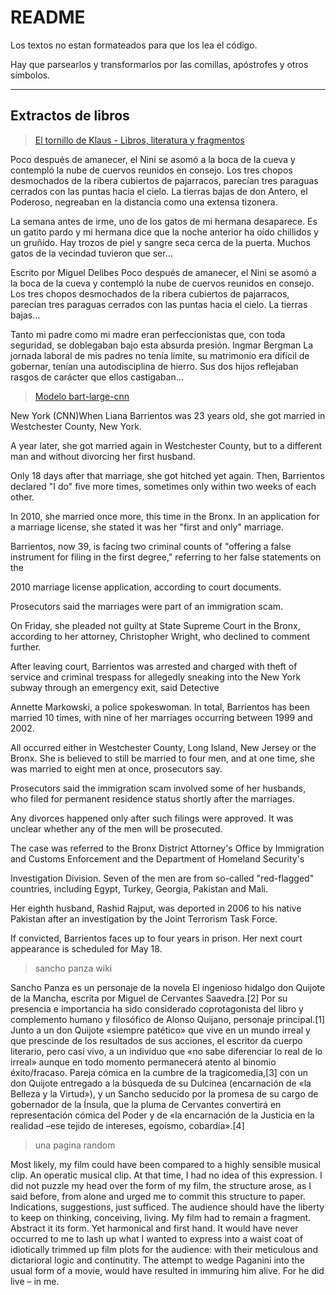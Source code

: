 # README

Los textos no estan formateados para que los lea el código.

Hay que parsearlos y transformarlos por las comillas, apóstrofes y otros símbolos.

---

## Extractos de libros

> [El tornillo de Klaus - Libros, literatura y fragmentos](https://eltornillodeklaus.com/literatura-libros-fragmentos/)

Poco después de amanecer, el Nini se asomó a la boca de la cueva y contempló la nube de cuervos reunidos en consejo. Los tres chopos desmochados de la ribera cubiertos de pajarracos, parecían tres paraguas cerrados con las puntas hacia el cielo. La tierras bajas de don Antero, el Poderoso, negreaban en la distancia como una extensa tizonera.

La semana antes de irme, uno de los gatos de mi hermana desaparece. Es un gatito pardo y mi hermana dice que la noche anterior ha oído chillidos y un gruñido. Hay trozos de piel y sangre seca cerca de la puerta. Muchos gatos de la vecindad tuvieron que ser...

Escrito por Miguel Delibes Poco después de amanecer, el Nini se asomó a la boca de la cueva y contempló la nube de cuervos reunidos en consejo. Los tres chopos desmochados de la ribera cubiertos de pajarracos, parecían tres paraguas cerrados con las puntas hacia el cielo. La tierras bajas…

Tanto mi padre como mi madre eran perfeccionistas que, con toda seguridad, se doblegaban bajo esta absurda presión. Ingmar Bergman La jornada laboral de mis padres no tenía límite, su matrimonio era difícil de gobernar, tenían una autodisciplina de hierro. Sus dos hijos reflejaban rasgos de carácter que ellos castigaban…

> [Modelo bart-large-cnn](https://huggingface.co/facebook/bart-large-cnn)

New York (CNN)When Liana Barrientos was 23 years old, she got married in Westchester County, New York.

A year later, she got married again in Westchester County, but to a different man and without divorcing her first husband.

Only 18 days after that marriage, she got hitched yet again. Then, Barrientos declared "I do" five more times, sometimes only within two weeks of each other.

In 2010, she married once more, this time in the Bronx. In an application for a marriage license, she stated it was her "first and only" marriage.

Barrientos, now 39, is facing two criminal counts of "offering a false instrument for filing in the first degree," referring to her false statements on the

2010 marriage license application, according to court documents.

Prosecutors said the marriages were part of an immigration scam.

On Friday, she pleaded not guilty at State Supreme Court in the Bronx, according to her attorney, Christopher Wright, who declined to comment further.

After leaving court, Barrientos was arrested and charged with theft of service and criminal trespass for allegedly sneaking into the New York subway through an emergency exit, said Detective

Annette Markowski, a police spokeswoman. In total, Barrientos has been married 10 times, with nine of her marriages occurring between 1999 and 2002.

All occurred either in Westchester County, Long Island, New Jersey or the Bronx. She is believed to still be married to four men, and at one time, she was married to eight men at once, prosecutors say.

Prosecutors said the immigration scam involved some of her husbands, who filed for permanent residence status shortly after the marriages.

Any divorces happened only after such filings were approved. It was unclear whether any of the men will be prosecuted.

The case was referred to the Bronx District Attorney\'s Office by Immigration and Customs Enforcement and the Department of Homeland Security\'s

Investigation Division. Seven of the men are from so-called "red-flagged" countries, including Egypt, Turkey, Georgia, Pakistan and Mali.

Her eighth husband, Rashid Rajput, was deported in 2006 to his native Pakistan after an investigation by the Joint Terrorism Task Force.

If convicted, Barrientos faces up to four years in prison. Her next court appearance is scheduled for May 18.

> sancho panza wiki

Sancho Panza es un personaje de la novela El ingenioso hidalgo don Quijote de la Mancha, escrita por Miguel de Cervantes Saavedra.[2]​ Por su presencia e importancia ha sido considerado coprotagonista del libro y complemento humano y filosófico de Alonso Quijano, personaje principal.[1]​ Junto a un don Quijote «siempre patético» que vive en un mundo irreal y que prescinde de los resultados de sus acciones, el escritor da cuerpo literario, pero casi vivo, a un individuo que «no sabe diferenciar lo real de lo irreal» aunque en todo momento permanecerá atento al binomio éxito/fracaso. Pareja cómica en la cumbre de la tragicomedia,[3]​ con un don Quijote entregado a la búsqueda de su Dulcinea (encarnación de «la Belleza y la Virtud»), y un Sancho seducido por la promesa de su cargo de gobernador de la Ínsula, que la pluma de Cervantes convertirá en representación cómica del Poder y de «la encarnación de la Justicia en la realidad –ese tejido de intereses, egoísmo, cobardía».[4]​

> una pagina random

Most likely, my film could have been compared to a highly sensible musical clip. An operatic musical clip. At that time, I had no idea of this expression. I did not puzzle my head over the form of my film, the structure arose, as I said before, from alone and urged me to commit this structure to paper.
Indications, suggestions, just sufficed. The audience should have the liberty to keep on thinking, conceiving, living. My film had to remain a fragment. Abstract it its form. Yet harmonical and first hand. It would have never occurred to me to lash up what I wanted to express into a waist coat of idiotically trimmed up film plots for the audience: with their meticulous and dictarioral logic and continutity. The attempt to wedge Paganini into the usual form of a movie, would have resulted in immuring him alive. For he did live – in me.

